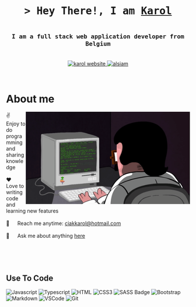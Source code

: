 
<!-- Intro  -->
<h1 align="center">
        <samp>&gt; Hey There!, I am
                <b><a target="_blank" href="https://alsiam.com">Karol</a></b>
        </samp>
</h1>


<h3 align="center"> 
  <samp>
    <br>
     I am a full stack web application developer from <b>Belgium</b> 
    <br>
    <br>
  </samp>
</h3>

<p align="center">
 <a href="https://www.ciakkarol.com" target="_blank">
  <img width="130" src="https://img.shields.io/badge/Website-DC143C?style=for-the-badge&logo=medium&logoColor=white" alt="karol website" />
 </a>
 <a href="https://www.linkedin.com/in/karol-ciak/" target="_blank">
  <img width="135" src="https://img.shields.io/badge/LinkedIn-0077B5?style=for-the-badge&logo=linkedin&logoColor=white" alt="alsiam"/>
 </a>
</p>
<br />

<!-- About Section -->
 # About me
 
<p>
 <img align="right" width="450" src="/assets/programmer.gif" alt="Coding gif" />
  
 ✌️ &emsp; Enjoy to do programming and sharing knowledge <br/><br/>
 ❤️ &emsp; Love to writing code and learning new features<br/><br/>
 📧 &emsp; Reach me anytime: ciakkarol@hotmail.com<br/><br/>
 💬 &emsp; Ask me about anything [here](https://ciakkarol.com/contact)

</p>

<br/>
<br/>
<br/>

## Use To Code

![Javascript](https://img.shields.io/badge/Javascript-F0DB4F?style=for-the-badge&labelColor=black&logo=javascript&logoColor=F0DB4F)
![Typescript](https://img.shields.io/badge/Typescript-007acc?style=for-the-badge&labelColor=black&logo=typescript&logoColor=007acc)
![HTML](https://img.shields.io/badge/HTML5-E34F26?style=for-the-badge&logo=html5&logoColor=white)
![CSS3](https://img.shields.io/badge/CSS3-1572B6?style=for-the-badge&logo=css3&logoColor=white)
![SASS Badge](https://img.shields.io/badge/Sass-CC6699?style=for-the-badge&logo=sass&logoColor=white)
![Bootstrap](https://img.shields.io/badge/Bootstrap-563D7C?style=for-the-badge&logo=bootstrap&logoColor=white)
![Markdown](https://img.shields.io/badge/Markdown-000000?style=for-the-badge&logo=markdown&logoColor=white)
![VSCode](https://img.shields.io/badge/Visual_Studio-0078d7?style=for-the-badge&logo=visual%20studio&logoColor=white)
![Git](https://img.shields.io/badge/Git-F05032?style=for-the-badge&logo=git&logoColor=white)

